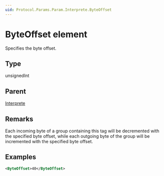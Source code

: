 ```yaml
---
uid: Protocol.Params.Param.Interprete.ByteOffset
---
```


# ByteOffset element

Specifies the byte offset.

## Type

unsignedInt

## Parent

[Interprete](xref:Protocol.Params.Param.Interprete)

## Remarks

Each incoming byte of a group containing this tag will be decremented with the specified byte offset, while each outgoing byte of the group will be incremented with the specified byte offset.

## Examples

```xml
<ByteOffset>40</ByteOffset>
```
